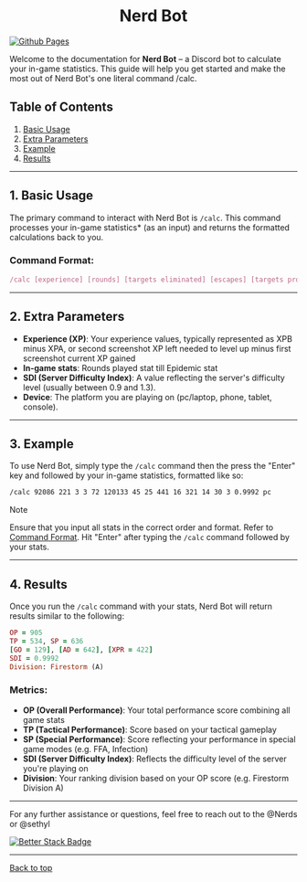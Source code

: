 <div align="center">
  
  # Nerd Bot
</div>

[![Github Pages](https://img.shields.io/badge/github%20pages-121013?style=for-the-badge&logo=github&logoColor=white)](https://sethispr.github.io/nerd/) 

Welcome to the documentation for **Nerd Bot** – a Discord bot to calculate your in-game statistics. This guide will help you get started and make the most out of Nerd Bot's one literal command /calc. 

## Table of Contents
1. [Basic Usage](#basic-usage)
2. [Extra Parameters](#extra-parameters)
3. [Example](#example)
4. [Results](#results)

---

## 1. Basic Usage

The primary command to interact with Nerd Bot is `/calc`. This command processes your in-game statistics* (as an input) and returns the formatted calculations back to you.

### Command Format:
```ruby
/calc [experience] [rounds] [targets eliminated] [escapes] [targets protected] [damage dealt] [final shots] [ffa kills] [ffa wins] [infected killed] [infection survival] [infections] [epidemic] [sdi] [device]
```

---

## 2. Extra Parameters

- **Experience (XP)**: Your experience values, typically represented as XPB minus XPA, or second screenshot XP left needed to level up minus first screenshot current XP gained
- **In-game stats**: Rounds played stat till Epidemic stat
- **SDI (Server Difficulty Index)**: A value reflecting the server's difficulty level (usually between 0.9 and 1.3).
- **Device**: The platform you are playing on (pc/laptop, phone, tablet, console).

---

## 3. Example

To use Nerd Bot, simply type the `/calc` command then the press the "Enter" key and followed by your in-game statistics, formatted like so:

```sh
/calc 92086 221 3 3 72 120133 45 25 441 16 321 14 30 3 0.9992 pc
```

> [!NOTE]
> Ensure that you input all stats in the correct order and format. Refer to [Command Format](#basic-usage).
> Hit "Enter" after typing the `/calc` command followed by your stats.

---

## 4. Results

Once you run the `/calc` command with your stats, Nerd Bot will return results similar to the following:

```ruby
OP = 905
TP = 534, SP = 636
[GO = 129], [AD = 642], [XPR = 422]
SDI = 0.9992
Division: Firestorm (A)
```

### Metrics:

- **OP (Overall Performance)**: Your total performance score combining all game stats
- **TP (Tactical Performance)**: Score based on your tactical gameplay
- **SP (Special Performance)**: Score reflecting your performance in special game modes (e.g. FFA, Infection)
- **SDI (Server Difficulty Index)**: Reflects the difficulty level of the server you're playing on
- **Division**: Your ranking division based on your OP score (e.g. Firestorm Division A)

---

For any further assistance or questions, feel free to reach out to the @Nerds or @sethyl

[![Better Stack Badge](https://uptime.betterstack.com/status-badges/v3/monitor/1p3v3.svg)](https://fos.betteruptime.com/)

---

[Back to top](https://github.com/Sethispr/nerd?tab=readme-ov-file#nerd-bot)
